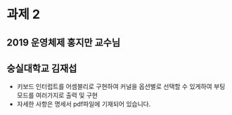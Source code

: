 # 과제 2

## 2019 운영체제 홍지만 교수님
## 숭실대학교 김재섭

* 키보드 인터럽트를 어셈블리로 구현하여 커널을 옵션별로 선택할 수 있게하여 부팅모드를 여러가지로 출력 및 구현
* 자세한 사항은 명세서 pdf파일에 기재되어 있습니다.
